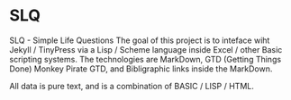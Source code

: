 # SLQ
SLQ - Simple Life Questions
The goal of this project is to inteface wiht Jekyll / TinyPress via a Lisp / Scheme language inside Excel / other Basic scripting systems.
The technologies are MarkDown, GTD (Getting Things Done) Monkey Pirate GTD, and Bibligraphic links inside the MarkDown.

All data is pure text, and is a combination of BASIC / LISP / HTML.

